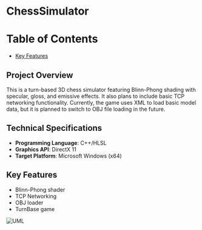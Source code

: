 # ChessSimulator

# Table of Contents

* [Key Features](#key-features)

[//]: # (//----------------------------------------------------------------------------------------------------)

## Project Overview

This is a turn-based 3D chess simulator featuring Blinn-Phong shading with specular, gloss, and emissive effects.
It also plans to include basic TCP networking functionality.
Currently, the game uses XML to load basic model data, but it is planned to switch to OBJ file loading in the future.

[//]: # (//----------------------------------------------------------------------------------------------------)

## Technical Specifications

- **Programming Language**: C++/HLSL
- **Graphics API**: DirectX 11
- **Target Platform**: Microsoft Windows (x64)

[//]: # (//----------------------------------------------------------------------------------------------------)

## Key Features

- Blinn-Phong shader
- TCP Networking
- OBJ loader
- TurnBase game

[//]: # (//----------------------------------------------------------------------------------------------------)

![UML](https://cdn-0.plantuml.com/plantuml/png/PP312i8m38RlUOgTXRw2R2fu4do5q4KiTEt8ua7KTtTBjKHt2VnV_fIFjfCWoss803xYD3NTEC83uFNDHnne1ZMV8zw9zpa9vnY9xUw4ugy_vK2ULk10bv22X9piQfUHUmiwBvaBqBF6kUVsGxLimQpTR9mhkilGf48rhjt_GMcfjCwQhRC-gfkYhDbSGakfNtxq3G00)